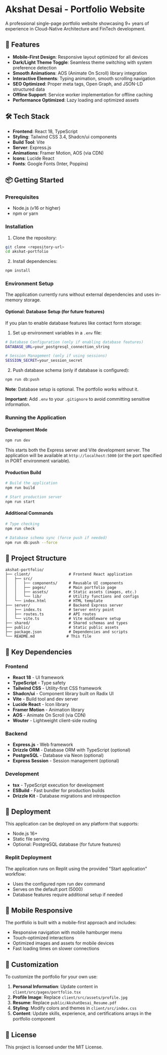 # Akshat Desai - Portfolio Website

A professional single-page portfolio website showcasing 9+ years of experience in Cloud-Native Architecture and FinTech development.

## 🚀 Features

- **Mobile-First Design**: Responsive layout optimized for all devices
- **Dark/Light Theme Toggle**: Seamless theme switching with system preference detection
- **Smooth Animations**: AOS (Animate On Scroll) library integration
- **Interactive Elements**: Typing animation, smooth scrolling navigation
- **SEO Optimized**: Proper meta tags, Open Graph, and JSON-LD structured data
- **Offline Support**: Service worker implementation for offline caching
- **Performance Optimized**: Lazy loading and optimized assets

## 🛠️ Tech Stack

- **Frontend**: React 18, TypeScript
- **Styling**: Tailwind CSS 3.4, Shadcn/ui components
- **Build Tool**: Vite
- **Server**: Express.js
- **Animations**: Framer Motion, AOS (via CDN)
- **Icons**: Lucide React
- **Fonts**: Google Fonts (Inter, Poppins)

## 📦 Getting Started

### Prerequisites

- Node.js (v16 or higher)
- npm or yarn

### Installation

1. Clone the repository:
```bash
git clone <repository-url>
cd akshat-portfolio
```

2. Install dependencies:
```bash
npm install
```

### Environment Setup

The application currently runs without external dependencies and uses in-memory storage.

#### Optional: Database Setup (for future features)

If you plan to enable database features like contact form storage:

1. Set up environment variables in a `.env` file:
```bash
# Database Configuration (only if enabling database features)
DATABASE_URL=your_postgresql_connection_string

# Session Management (only if using sessions)
SESSION_SECRET=your_session_secret
```

2. Push database schema (only if database is configured):
```bash
npm run db:push
```

**Note**: Database setup is optional. The portfolio works without it.

**Important**: Add `.env` to your `.gitignore` to avoid committing sensitive information.

### Running the Application

#### Development Mode
```bash
npm run dev
```
This starts both the Express server and Vite development server.
The application will be available at `http://localhost:5000` (or the port specified in PORT environment variable).

#### Production Build
```bash
# Build the application
npm run build

# Start production server
npm run start
```

#### Additional Commands
```bash
# Type checking
npm run check

# Database schema sync (force push if needed)
npm run db:push --force
```

## 📁 Project Structure

```
akshat-portfolio/
├── client/                 # Frontend React application
│   ├── src/
│   │   ├── components/     # Reusable UI components
│   │   ├── pages/          # Main portfolio page
│   │   ├── assets/         # Static assets (images, etc.)
│   │   └── lib/            # Utility functions and configs
│   └── index.html          # HTML template
├── server/                 # Backend Express server
│   ├── index.ts            # Server entry point
│   ├── routes.ts           # API routes
│   └── vite.ts             # Vite middleware setup
├── shared/                 # Shared schemas and types
├── public/                 # Static public assets
├── package.json            # Dependencies and scripts
└── README.md              # This file
```

## 🔧 Key Dependencies

### Frontend
- **React 18** - UI framework
- **TypeScript** - Type safety
- **Tailwind CSS** - Utility-first CSS framework
- **Shadcn/ui** - Component library built on Radix UI
- **Vite** - Build tool and dev server
- **Lucide React** - Icon library
- **Framer Motion** - Animation library
- **AOS** - Animate On Scroll (via CDN)
- **Wouter** - Lightweight client-side routing

### Backend  
- **Express.js** - Web framework
- **Drizzle ORM** - Database ORM with TypeScript (optional)
- **PostgreSQL** - Database via Neon (optional)
- **Express Session** - Session management (optional)

### Development
- **tsx** - TypeScript execution for development
- **ESBuild** - Fast bundler for production builds
- **Drizzle Kit** - Database migrations and introspection

## 🚀 Deployment

This application can be deployed on any platform that supports:
- Node.js 16+
- Static file serving
- Optional: PostgreSQL database (for future features)

### Replit Deployment
The application runs on Replit using the provided "Start application" workflow:
- Uses the configured npm run dev command
- Serves on the default port (5000)
- Database features require additional setup if needed

## 📱 Mobile Responsive

The portfolio is built with a mobile-first approach and includes:
- Responsive navigation with mobile hamburger menu
- Touch-optimized interactions
- Optimized images and assets for mobile devices
- Fast loading times on slower connections

## 🎨 Customization

To customize the portfolio for your own use:

1. **Personal Information**: Update content in `client/src/pages/portfolio.tsx`
2. **Profile Image**: Replace `client/src/assets/profile.jpg`  
3. **Resume**: Replace `public/AkshatDesai_Resume.pdf`
4. **Styling**: Modify colors and themes in `client/src/index.css`
5. **Content**: Update skills, experience, and certifications arrays in the portfolio component

## 📄 License

This project is licensed under the MIT License.
